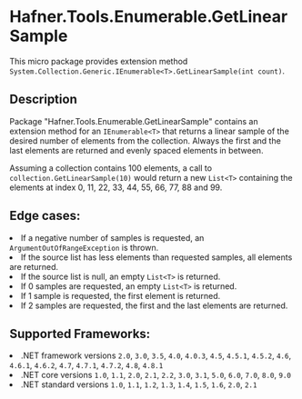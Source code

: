 # Hafner.Tools.Enumerable.GetLinearSample

This micro package provides extension method `System.Collection.Generic.IEnumerable<T>.GetLinearSample(int count)`.

## Description

Package "Hafner.Tools.Enumerable.GetLinearSample" contains an extension method for an `IEnumerable<T>` that returns a linear sample
of the desired number of elements from the collection. Always the first and the last elements are returned and evenly spaced elements in between.

Assuming a collection contains 100 elements, a call to `collection.GetLinearSample(10)` would return a new `List<T>` containing the elements at index 0, 11, 22, 33, 44, 55, 66, 77, 88 and 99.

## Edge cases:

<li /> If a negative number of samples is requested, an <code>ArgumentOutOfRangeException</code> is thrown.
<li /> If the source list has less elements than requested samples, all elements are returned.
<li /> If the source list is null, an empty <code>List&lt;T&gt;</code> is returned.
<li /> If 0 samples are requested, an empty <code>List&lt;T&gt;</code> is returned.
<li /> If 1 sample is requested, the first element is returned.
<li /> If 2 samples are requested, the first and the last elements are returned.

## Supported Frameworks:

<li /> .NET framework versions <code>2.0</code>, <code>3.0</code>, <code>3.5</code>, <code>4.0</code>, <code>4.0.3</code>, <code>4.5</code>, <code>4.5.1</code>, <code>4.5.2</code>, <code>4.6</code>, <code>4.6.1</code>, <code>4.6.2</code>, <code>4.7</code>, <code>4.7.1</code>, <code>4.7.2</code>, <code>4.8</code>, <code>4.8.1</code>
<li /> .NET core versions <code>1.0</code>, <code>1.1</code>, <code>2.0</code>, <code>2.1</code>, <code>2.2</code>, <code>3.0</code>, <code>3.1</code>, <code>5.0</code>, <code>6.0</code>, <code>7.0</code>, <code>8.0</code>, <code>9.0</code>
<li /> .NET standard versions <code>1.0</code>, <code>1.1</code>, <code>1.2</code>, <code>1.3</code>, <code>1.4</code>, <code>1.5</code>, <code>1.6</code>, <code>2.0</code>, <code>2.1</code>

